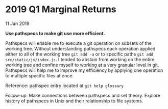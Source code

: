 # 2019 Q1 Marginal Returns

11 Jan 2019

**Use pathspecs to make git use more efficient.**

Pathspecs will enable me to execute a git operation on subsets of the working tree. Without understanding pathspecs each operation applied either to all of the working tree `git add -a` or to specific paths `git add src/static/js/index.js`. I tended to abstain from working on the entire working tree and confine myself to working at a very granular level in git. Pathspecs will help me to improve my efficiency by applying one operation to multiple specific files at once.

Reference: pathspec entry located at `git help glossary`

Follow-up: Make connections between pathspecs and set theory. Explore history of pathspecs in Unix and their relationship to file systems.
